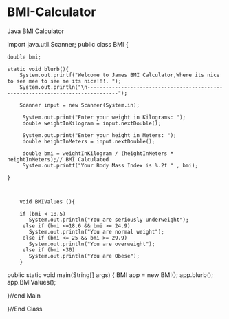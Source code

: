 # BMI-Calculator
Java BMI Calculator


import java.util.Scanner;
public class BMI {
	
	double bmi;
	
	static void blurb(){
		System.out.printf("Welcome to James BMI Calculator,Where its nice to see mee to see me its nice!!!. ");
		System.out.println("\n--------------------------------------------------------------------------------");
	    
		Scanner input = new Scanner(System.in);
	     
	     System.out.print("Enter your weight in Kilograms: ");
	     double weightInKilogram = input.nextDouble();
	         
	     System.out.print("Enter your height in Meters: ");
	     double heightInMeters = input.nextDouble();
	     
	     double bmi = weightInKilogram / (heightInMeters * heightInMeters);// BMI Calculated
	     System.out.printf("Your Body Mass Index is %.2f " , bmi);
	     
	}
	     
	     
	     
		void BMIValues (){    
	     
	    if (bmi < 18.5)
	       System.out.println("You are seriously underweight");
	     else if (bmi <=18.6 && bmi >= 24.9)
	       System.out.println("You are normal weight");
	     else if (bmi <= 25 && bmi >= 29.9)
	       System.out.println("You are overweight");
	     else if (bmi <30)
	       System.out.println("You are Obese");
		}
	     
	    
	    
  public static void main(String[] args) {
	    BMI app = new BMI();
	    app.blurb();
	    app.BMIValues();
	    	
  }//end Main
	
}//End Class
	     
	     

	



